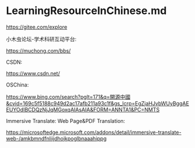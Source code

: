 # LearningResourceInChinese.md

https://gitee.com/explore

小木虫论坛-学术科研互动平台:

https://muchong.com/bbs/

CSDN:

https://www.csdn.net/

OSChina:

https://www.bing.com/search?pglt=171&q=開源中國&cvid=169c5f5188c949d2ac17afb211a93c1f&gs_lcrp=EgZjaHJvbWUyBggAEEUYOdIBCDQzNjJqMGoxqAIAsAIA&FORM=ANNTA1&PC=NMTS

Immersive Translate: Web Page&PDF Translation:

https://microsoftedge.microsoft.com/addons/detail/immersive-translate-web-/amkbmndfnliijdhojkpoglbnaaahippg
